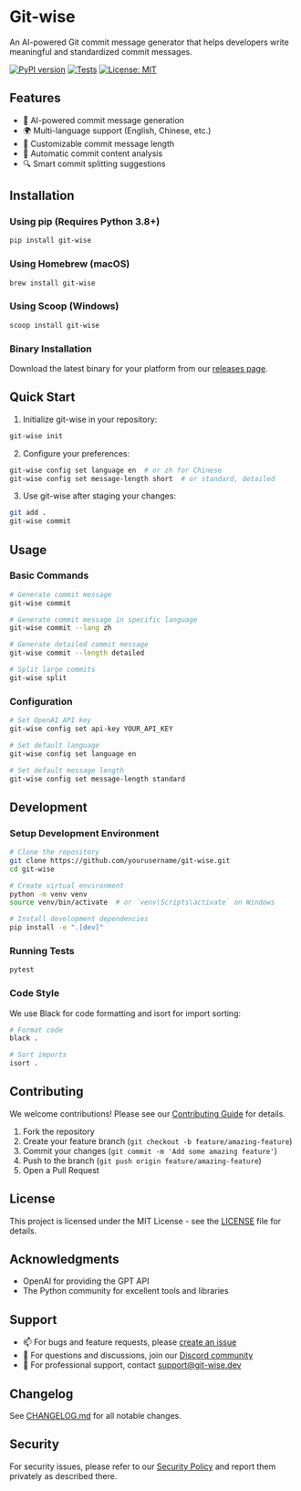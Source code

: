 # Git-wise

An AI-powered Git commit message generator that helps developers write meaningful and standardized commit messages.

[![PyPI version](https://badge.fury.io/py/git-wise.svg)](https://badge.fury.io/py/git-wise)
[![Tests](https://github.com/yourusername/git-wise/actions/workflows/tests.yml/badge.svg)](https://github.com/yourusername/git-wise/actions/workflows/tests.yml)
[![License: MIT](https://img.shields.io/badge/License-MIT-yellow.svg)](https://opensource.org/licenses/MIT)

## Features

- 🤖 AI-powered commit message generation
- 🌍 Multi-language support (English, Chinese, etc.)
- 📏 Customizable commit message length
- 🔄 Automatic commit content analysis
- 🔍 Smart commit splitting suggestions

## Installation

### Using pip (Requires Python 3.8+)
```bash
pip install git-wise
```

### Using Homebrew (macOS)
```bash
brew install git-wise
```

### Using Scoop (Windows)
```bash
scoop install git-wise
```

### Binary Installation
Download the latest binary for your platform from our [releases page](https://github.com/yourusername/git-wise/releases).

## Quick Start

1. Initialize git-wise in your repository:
```bash
git-wise init
```

2. Configure your preferences:
```bash
git-wise config set language en  # or zh for Chinese
git-wise config set message-length short  # or standard, detailed
```

3. Use git-wise after staging your changes:
```bash
git add .
git-wise commit
```

## Usage

### Basic Commands

```bash
# Generate commit message
git-wise commit

# Generate commit message in specific language
git-wise commit --lang zh

# Generate detailed commit message
git-wise commit --length detailed

# Split large commits
git-wise split
```

### Configuration

```bash
# Set OpenAI API key
git-wise config set api-key YOUR_API_KEY

# Set default language
git-wise config set language en

# Set default message length
git-wise config set message-length standard
```

## Development

### Setup Development Environment

```bash
# Clone the repository
git clone https://github.com/yourusername/git-wise.git
cd git-wise

# Create virtual environment
python -m venv venv
source venv/bin/activate  # or `venv\Scripts\activate` on Windows

# Install development dependencies
pip install -e ".[dev]"
```

### Running Tests

```bash
pytest
```

### Code Style

We use Black for code formatting and isort for import sorting:

```bash
# Format code
black .

# Sort imports
isort .
```

## Contributing

We welcome contributions! Please see our [Contributing Guide](CONTRIBUTING.md) for details.

1. Fork the repository
2. Create your feature branch (`git checkout -b feature/amazing-feature`)
3. Commit your changes (`git commit -m 'Add some amazing feature'`)
4. Push to the branch (`git push origin feature/amazing-feature`)
5. Open a Pull Request

## License

This project is licensed under the MIT License - see the [LICENSE](LICENSE) file for details.

## Acknowledgments

- OpenAI for providing the GPT API
- The Python community for excellent tools and libraries

## Support

- 📫 For bugs and feature requests, please [create an issue](https://github.com/yourusername/git-wise/issues)
- 💬 For questions and discussions, join our [Discord community](https://discord.gg/your-discord)
- 📧 For professional support, contact support@git-wise.dev

## Changelog

See [CHANGELOG.md](CHANGELOG.md) for all notable changes.

## Security

For security issues, please refer to our [Security Policy](SECURITY.md) and report them privately as described there.